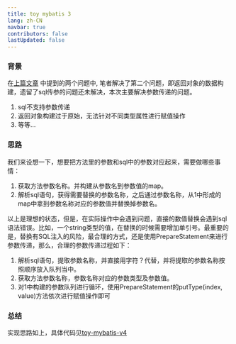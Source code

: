 ```yaml
---
title: toy mybatis 3
lang: zh-CN
navbar: true
contributors: false
lastUpdated: false
---
```


### 背景
在[上篇文章](https://xdushepherd91.github.io/vue-blog/toy-mybatis/2) 中提到的两个问题中, 笔者解决了第二个问题，即返回对象的数据构建，遗留了sql传参的问题还未解决，本次主要解决参数传递的问题。
1. sql不支持参数传递
2. 返回对象构建过于原始，无法针对不同类型属性进行赋值操作
3. 等等...

### 思路

我们来设想一下，想要把方法里的参数和sql中的参数对应起来，需要做哪些事情：
1. 获取方法参数名称。并构建从参数名到参数值的map。
2. 解析sql语句，获得需要替换的参数名称，之后通过参数名称，从1中形成的map中拿到参数名称对应的参数值并替换掉参数名。

以上是理想的状态，但是，在实际操作中会遇到问题，直接的数值替换会遇到sql语法错误。比如，一个string类型的值，在替换的时候需要增加单引号。最重要的是，替换有SQL注入的风险，最合理的方式，还是使用PrepareStatement来进行参数传递，那么，合理的参数传递过程如下：
1. 解析sql语句，提取参数名称，并直接用字符？代替，并将提取的参数名称按照顺序放入队列当中。
2. 获取方法参数名称，参数名称对应的参数类型及参数值。
3. 对1中构建的参数队列进行循环，使用PrepareStatement的putType(index, value)方法依次进行赋值操作即可

### 总结

实现思路如上，具体代码见[toy-mybatis-v4](https://github.com/xdushepherd91/toy-mapper/tree/toy-mybatis-v4)




